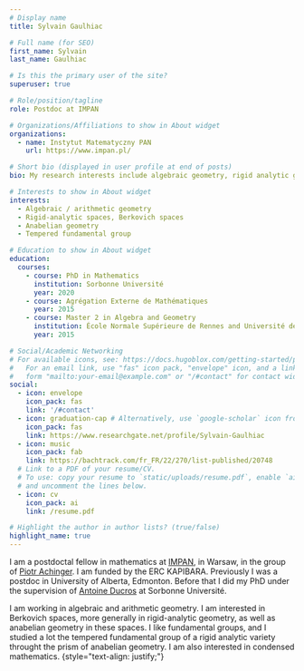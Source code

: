 ```yaml
---
# Display name
title: Sylvain Gaulhiac

# Full name (for SEO)
first_name: Sylvain
last_name: Gaulhiac

# Is this the primary user of the site?
superuser: true

# Role/position/tagline
role: Postdoc at IMPAN

# Organizations/Affiliations to show in About widget
organizations:
  - name: Instytut Matematyczny PAN
    url: https://www.impan.pl/

# Short bio (displayed in user profile at end of posts)
bio: My research interests include algebraic geometry, rigid analytic geometry, Berkovich spaces, anabelian geometry. 

# Interests to show in About widget
interests:
  - Algebraic / arithmetic geometry 
  - Rigid-analytic spaces, Berkovich spaces
  - Anabelian geometry
  - Tempered fundamental group

# Education to show in About widget
education:
  courses:
    - course: PhD in Mathematics
      institution: Sorbonne Université
      year: 2020
    - course: Agrégation Externe de Mathématiques
      year: 2015
    - course: Master 2 in Algebra and Geometry 
      institution: École Normale Supérieure de Rennes and Université de Rennes
      year: 2015

# Social/Academic Networking
# For available icons, see: https://docs.hugoblox.com/getting-started/page-builder/#icons
#   For an email link, use "fas" icon pack, "envelope" icon, and a link in the
#   form "mailto:your-email@example.com" or "/#contact" for contact widget.
social:
  - icon: envelope
    icon_pack: fas
    link: '/#contact'
  - icon: graduation-cap # Alternatively, use `google-scholar` icon from `ai` icon pack
    icon_pack: fas
    link: https://www.researchgate.net/profile/Sylvain-Gaulhiac
  - icon: music
    icon_pack: fab
    link: https://bachtrack.com/fr_FR/22/270/list-published/20748
  # Link to a PDF of your resume/CV.
  # To use: copy your resume to `static/uploads/resume.pdf`, enable `ai` icons in `params.yaml`,
  # and uncomment the lines below.
  - icon: cv
    icon_pack: ai
    link: /resume.pdf

# Highlight the author in author lists? (true/false)
highlight_name: true
---
```


I am a postdoctal fellow in mathematics at [IMPAN](https://www.impan.pl/), in Warsaw, in the group of [Piotr Achinger](https://achinger.impan.pl/). I am funded by the ERC KAPIBARA. Previously I was a postdoc in University of Alberta, Edmonton. Before that I did my PhD under the supervision of [Antoine Ducros](https://webusers.imj-prg.fr/~antoine.ducros/) at Sorbonne Université. 

I am working in algebraic and arithmetic geometry. I am interested in Berkovich spaces, more generally in rigid-analytic geometry, as well as anabelian geometry in these spaces. I like fundamental groups, and I studied a lot the tempered fundamental group of a rigid analytic variety throught the prism of anabelian geometry. I am also interested in condensed mathematics.
{style="text-align: justify;"}
